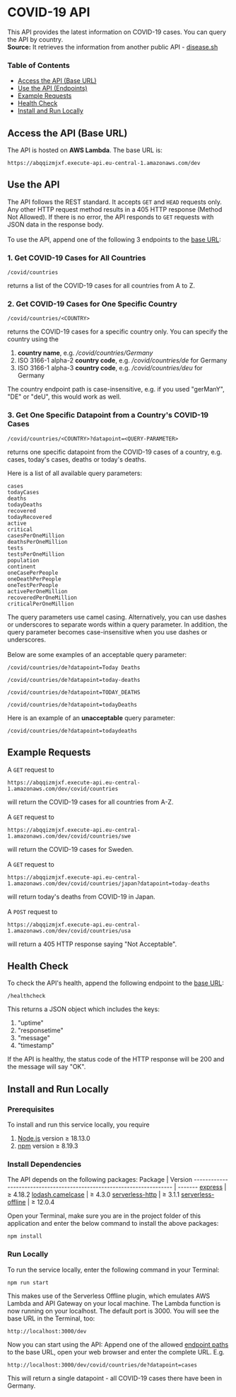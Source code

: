# COVID-19 API
This API provides the latest information on COVID-19 cases. You can query the API by country. 
\
__Source:__ It retrieves the information from another public API - [disease.sh](https://disease.sh/)

### Table of Contents
* [Access the API (Base URL)](#access) 
* [Use the API (Endpoints)](#usage)
* [Example Requests](#examples)
* [Health Check](#healthcheck)
* [Install and Run Locally](#local)


<a name="access"></a>
## Access the API (Base URL)
The API is hosted on __AWS Lambda__. The base URL is:

```
https://abqqizmjxf.execute-api.eu-central-1.amazonaws.com/dev
```


<a name="usage"></a>
## Use the API
The API follows the REST standard. It accepts `GET` and `HEAD` requests only. Any other HTTP request method results in a 405 HTTP response (Method Not Allowed). If there is no error, the API responds to `GET` requests with JSON data in the response body.
\
\
To use the API, append one of the following 3 endpoints to the [base URL](#access):

### 1. Get COVID-19 Cases for All Countries
```
/covid/countries
```

returns a list of the COVID-19 cases for all countries from A to Z.


### 2. Get COVID-19 Cases for One Specific Country
```
/covid/countries/<COUNTRY>
```

returns the COVID-19 cases for a specific country only. You can specify the country using the

1. __country name__, e.g. _/covid/countries/Germany_
2. ISO 3166-1 alpha-2 __country code__, e.g. _/covid/countries/de_ for Germany
2. ISO 3166-1 alpha-3 __country code__, e.g. _/covid/countries/deu_ for Germany

The country endpoint path is case-insensitive, e.g. if you used "gerManY", "DE" or "deU", this would work as well.


### 3. Get One Specific Datapoint from a Country's COVID-19 Cases
```
/covid/countries/<COUNTRY>?datapoint=<QUERY-PARAMETER>
```

returns one specific datapoint from the COVID-19 cases of a country, e.g. cases, today's cases, deaths or today's deaths.

Here is a list of all available query parameters:
```
cases
todayCases
deaths
todayDeaths
recovered
todayRecovered
active
critical
casesPerOneMillion
deathsPerOneMillion
tests
testsPerOneMillion
population
continent
oneCasePerPeople
oneDeathPerPeople
oneTestPerPeople
activePerOneMillion
recoveredPerOneMillion
criticalPerOneMillion
```

The query parameters use camel casing. Alternatively, you can use dashes or underscores to separate words within a query parameter. In addition, the query parameter becomes case-insensitive when you use dashes or underscores. 
\
\
Below are some examples of an acceptable query parameter:
```
/covid/countries/de?datapoint=Today Deaths

/covid/countries/de?datapoint=today-deaths

/covid/countries/de?datapoint=TODAY_DEATHS

/covid/countries/de?datapoint=todayDeaths
```

Here is an example of an __unacceptable__ query parameter:
```
/covid/countries/de?datapoint=todaydeaths
```


<a name="examples"></a>
## Example Requests
A `GET` request to 
```
https://abqqizmjxf.execute-api.eu-central-1.amazonaws.com/dev/covid/countries
```
will return the COVID-19 cases for all countries from A-Z.
\
\
A `GET` request to 
```
https://abqqizmjxf.execute-api.eu-central-1.amazonaws.com/dev/covid/countries/swe
```
will return the COVID-19 cases for Sweden.
\
\
A `GET` request to 
```
https://abqqizmjxf.execute-api.eu-central-1.amazonaws.com/dev/covid/countries/japan?datapoint=today-deaths
```
will return today's deaths from COVID-19 in Japan.
\
\
A `POST` request to 
```
https://abqqizmjxf.execute-api.eu-central-1.amazonaws.com/dev/covid/countries/usa
```
will return a 405 HTTP response saying "Not Acceptable".


<a name="healthcheck"></a>
## Health Check
To check the API's health, append the following endpoint to the [base URL](#access):

```
/healthcheck
```

This returns a JSON object which includes the keys:
1. "uptime"
2. "responsetime"
3. "message" 
4. "timestamp"

If the API is healthy, the status code of the HTTP response will be 200 and the message will say "OK". 


<a name="local"></a>
## Install and Run Locally

### Prerequisites
To install and run this service locally, you require
1. [Node.js](https://nodejs.org/en/) version ≥ 18.13.0
2. [npm](https://docs.npmjs.com/downloading-and-installing-node-js-and-npm) version ≥ 8.19.3


### Install Dependencies
The API depends on the following packages:
Package                                                                | Version
---------------------------------------------------------------------- | -------
[express](https://www.npmjs.com/package/express)                       | ≥ 4.18.2
[lodash.camelcase](https://www.npmjs.com/package/lodash.camelcase)     | ≥ 4.3.0
[serverless-http](https://www.npmjs.com/package/serverless-http)       | ≥ 3.1.1
[serverless-offline](https://www.npmjs.com/package/serverless-offline) | ≥ 12.0.4


Open your Terminal, make sure you are in the project folder of this application and enter the below command to install the above packages:
```
npm install
````


### Run Locally
To run the service locally, enter the following command in your Terminal:
```
npm run start
````

This makes use of the Serverless Offline plugin, which emulates AWS Lambda and API Gateway on your local machine. The Lambda function is now running on your localhost. The default port is 3000. You will see the base URL in the Terminal, too:
```
http://localhost:3000/dev
````

Now you can start using the API: Append one of the allowed [endpoint paths](#usage) to the base URL, open your web browser and enter the complete URL. E.g.
```
http://localhost:3000/dev/covid/countries/de?datapoint=cases
````
This will return a single datapoint - all COVID-19 cases there have been in Germany.













